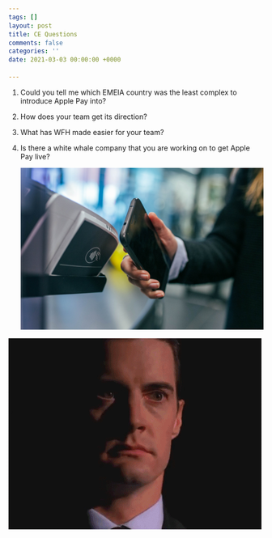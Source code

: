 ```yaml
---
tags: []
layout: post
title: CE Questions
comments: false
categories: ''
date: 2021-03-03 00:00:00 +0000

---
```

1. Could you tell me which EMEIA country was the least complex to introduce Apple Pay into?
2. How does your team get its direction?
3. What has WFH made easier for your team? 
4. Is there a white whale company that you are working on to get Apple Pay live?

   ![](/uploads/jonas-leupe-0ivop5v4mmu-unsplash.jpg)

![](/uploads/1482944662524.gif)